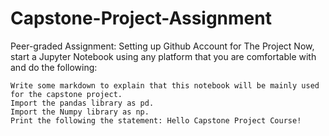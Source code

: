 # Capstone-Project-Assignment
Peer-graded Assignment: Setting up Github Account for The Project
Now, start a Jupyter Notebook using any platform that you are comfortable with and do the following:

    Write some markdown to explain that this notebook will be mainly used for the capstone project.
    Import the pandas library as pd.
    Import the Numpy library as np.
    Print the following the statement: Hello Capstone Project Course!
